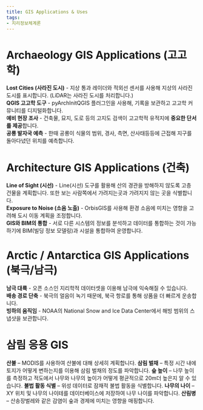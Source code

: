```yaml
---
title: GIS Applications & Uses
tags:
- 지리정보체계론
---
```


# Archaeology GIS Applications (고고학)
**Lost Cities (사라진 도시)** - 지상 통과 레이더와 적외선 센서를 사용해 지상의 사라진 도시를 표시합니다. (LiDAR는 사라진 도시를 처리합니다.)   
**QGIS 고고학 도구** - pyArchInitQGIS 플러그인을 사용해, 기록을 보관하고 고고학 커뮤니티를 디지털화합니다.   
**예비 현장 조사** - 건축물, 묘지, 도로 등의 고지도 검색이 고고학적 유적지에 **중요한 단서를 제공**합니다.   
**공룡 발자국 예측** - 한때 공룡이 식물의 범위, 경사, 측면, 산사태등등에 근접해 지구를 돌아다녔던 위치를 예측합니다.   

# Architecture GIS Applications (건축)
**Line of Sight (시선)** - Line(시선) 도구를 활용해 산의 경관을 방해하지 않도록 고층 건물을 계획합니다. 또한 보는 사람쪽에서 가려지는곳과 가려지지 않는 곳을 식별합니다.  
**Exposure to Noise (소음 노출)** - OrbisGIS를 사용해 환경 소음에 미치는 영향을 고려해 도시 이동 계획을 조정합니다.   
**GIS와 BIM의 통합** - 서로 다른 시스템의 정보를 분석하고 데이터를 통합하는 것이 가능하기에 BIM(빌딩 정보 모델링)과 시설을 통합하여 운영합니다.

# Arctic / Antarctica GIS Applications (북극/남극)
**남극 대륙** - 오픈 소스인 지리학적 데이터셋을 이용해 남극에 익숙해질 수 있습니다.   
**배송 경로 단축** - 북극의 얼음이 녹기 때문에, 북극 항로를 통해 상품을 더 빠르게 운송합니다.   
**빙하의 움직임** - NOAA의 National Snow and Ice Data Center에서 해빙 범위의 스냅샷을 보관합니다.   
# 삼림 응용 GIS
**산불** – MODIS를 사용하여 산불에 대해 상세히 계획합니다.
**삼림 벌채** – 특정 시간 내에 토지가 어떻게 변하는지를 이용해 삼림 벌채의 정도를 파악합니다.
**숲 높이** – 나무 높이를 측정하고 적도에서 나무와 나무의 높이가 어떻게 평균적으로 20m더 높은지 알 수 있습니다.
**불법 활동 식별** – 위성 데이터로 잠재적 불법 활동을 식별합니다.
**나무의 나이** – XY 위치 및 나무의 나이테를 데이터베이스에 저장하여 나무 나이를 파악합니다.
**산림병** – 산송장벌레와 같은 감염이 숲과 경제에 미치는 영향을 매핑합니다.

